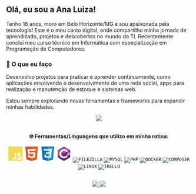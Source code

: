 <link rel="stylesheet" href="https://cdn.jsdelivr.net/gh/devicons/devicon@v2.15.1/devicon.min.css">

## Olá, eu sou a Ana Luiza!

<p>Tenho 18 anos, moro em Belo Horizonte/MG e sou apaixonada pela tecnologia! Este é o meu canto digital, onde compartilho minha jornada de aprendizado, projetos e descobertas no mundo da TI.
Recentemente concluí meu curso técnico em Informática com especialização em Programação de Computadores.</p>

### 🚀 O que eu faço
Desenvolvo projetos para praticar e aprender continuamente, como aplicações envolvendo o desenvolvimento de uma rede social, apps para realização e manutenção de estoque e sistemas web.

Estou sempre explorando novas ferramentas e frameworks para expandir minhas habilidades.

<p align="center">
<img width="200px" src="https://media1.tenor.com/m/YUzRkMOL-3EAAAAC/programming-computer-frog.gif"></img>
</p>

##

<h4 align="center">🌐 Ferramentas/Linguagens que utilizo em minha rotina: </h4>

<p align="center">
<code><img width="40px" src="https://raw.githubusercontent.com/devicons/devicon/master/icons/javascript/javascript-plain.svg" title = "JAVASCRIPT"/></code>
<code><img width="40px" src="https://raw.githubusercontent.com/devicons/devicon/master/icons/html5/html5-original.svg" title = "HTML5"/></code>
<code><img width="40px" src="https://raw.githubusercontent.com/devicons/devicon/master/icons/css3/css3-original.svg" title = "CSS"/></code>
<code><img width="40px" src="https://raw.githubusercontent.com/devicons/devicon/master/icons/csharp/csharp-original.svg" title = "C#"/></code>
<code><img width="40px" src="https://cdn.jsdelivr.net/gh/devicons/devicon@latest/icons/filezilla/filezilla-original.svg" title = "FILEZILLA" /></code>
<code><img width="40px" src="https://cdn.jsdelivr.net/gh/devicons/devicon/icons/mysql/mysql-original.svg" title = "MYSQL" /></code>
<code><img width="40px" src="https://cdn.jsdelivr.net/gh/devicons/devicon/icons/php/php-original.svg" title = "PHP" /></code>
<code><img width="40px" src="https://cdn.jsdelivr.net/gh/devicons/devicon@latest/icons/docker/docker-original-wordmark.svg" title = "DOCKER" /></code>
<code><img width="40px" src="https://cdn.jsdelivr.net/gh/devicons/devicon@latest/icons/composer/composer-original.svg" title = "COMPOSER" /></code>
<code><img width="40px" src="https://cdn.jsdelivr.net/gh/devicons/devicon@latest/icons/linux/linux-original.svg" title = "LINUX" /></code>    
<code><img width="40px" <img src="https://cdn.jsdelivr.net/gh/devicons/devicon@latest/icons/trello/trello-original.svg" title = "TRELLO" /></code> 
                                
</p>

##

<p align="center">
<a href="https://github.com/delacerdaq">

<img height="170em" src="https://github-readme-stats-eight-theta.vercel.app/api?username=delacerdaq&show_icons=true&theme=midnight-purple&include_all_commits=true&count_private=true"/>
<img height="170em" src="https://github-readme-stats-eight-theta.vercel.app/api/top-langs/?username=delacerdaq&layout=compact&langs_count=8&theme=midnight-purple"/>
</a>
</p>

##



